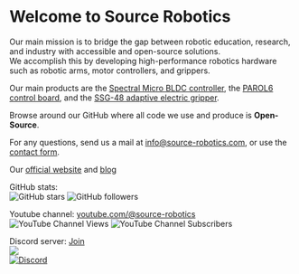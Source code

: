 # Welcome to Source Robotics

Our main mission is to bridge the gap between robotic education, research, and industry with accessible and open-source solutions.<br>
We accomplish this by developing high-performance robotics hardware such as robotic arms, motor controllers, and grippers. 

Our main products are the [Spectral Micro BLDC controller](https://source-robotics.com/products/spectral-micro-bldc-controller), the [PAROL6 control board](https://source-robotics.com/products/parol6-control-board), and the [SSG-48 adaptive electric gripper](https://source-robotics.com/products/compliant-gripper).

Browse around our GitHub where all code we use and produce is **Open-Source**.

For any questions, send us a mail at info@source-robotics.com, or use the [contact form](https://source-robotics.com/pages/contact).

 Our [official website](https://source-robotics.com/) and [blog](https://source-robotics.com/blogs/blog)
 
GitHub stats:<br>
![GitHub stars](https://img.shields.io/github/stars/PCrnjak?style=social) ![GitHub followers](https://img.shields.io/github/followers/PCrnjak?style=social)

Youtube channel: [youtube.com/@source-robotics](https://www.youtube.com/@source-robotics)<br>
![YouTube Channel Views](https://img.shields.io/youtube/channel/views/UCp3sDRwVkbm7b2M-2qwf5aQ) ![YouTube Channel Subscribers](https://img.shields.io/youtube/channel/subscribers/UCp3sDRwVkbm7b2M-2qwf5aQ)

Discord server: [Join](https://discord.gg/prjUvjmGpZ)<br>
[![](https://dcbadge.vercel.app/api/server/prjUvjmGpZ)](https://discord.gg/prjUvjmGpZ)<br>
[![Discord](https://img.shields.io/discord/1072498136284667955)](https://discord.gg/prjUvjmGpZ)

